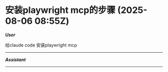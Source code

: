<!-- Generated by SpecStory -->

# 安装playwright mcp的步骤 (2025-08-06 08:55Z)

_**User**_

给claude code 安装playwright mcp

---

_**Assistant**_



---

